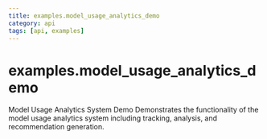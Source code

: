 ```yaml
---
title: examples.model_usage_analytics_demo
category: api
tags: [api, examples]
---
```


# examples.model_usage_analytics_demo

Model Usage Analytics System Demo
Demonstrates the functionality of the model usage analytics system including
tracking, analysis, and recommendation generation.


